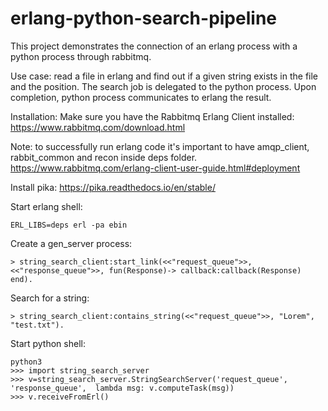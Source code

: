 # erlang-python-search-pipeline
This project demonstrates the connection of an erlang process with a python process through rabbitmq. 


Use case: read a file in erlang and find out if a given string exists in the file and the position. The search job is delegated to the python process. Upon completion, python process communicates to erlang the result.


Installation:
Make sure you have the Rabbitmq Erlang Client installed:
https://www.rabbitmq.com/download.html

Note: to successfully run erlang code it's important to have amqp_client, rabbit_common and recon inside deps folder.
https://www.rabbitmq.com/erlang-client-user-guide.html#deployment

Install pika: https://pika.readthedocs.io/en/stable/


Start erlang shell:
```
ERL_LIBS=deps erl -pa ebin
```
Create a gen_server process:
```
> string_search_client:start_link(<<"request_queue">>, <<"response_queue">>, fun(Response)-> callback:callback(Response) end).
```
Search for a string:
```
> string_search_client:contains_string(<<"request_queue">>, "Lorem", "test.txt").
```

Start python shell:
```
python3
>>> import string_search_server
>>> v=string_search_server.StringSearchServer('request_queue', 'response_queue',  lambda msg: v.computeTask(msg))
>>> v.receiveFromErl()
```


